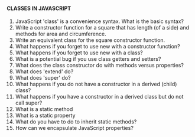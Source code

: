 #### CLASSES IN JAVASCRIPT

1. JavaScript 'class' is a convenience syntax. What is the basic syntax?
2. Write a constructor function for a square that has length (of a side) and methods for area and circumference.
3. Write an equivalent class for the square constructor function.
4. What happens if you forget to use new with a constructor function?
5. What happens if you forget to use new with a class?
6. What is a potential bug if you use class getters and setters?
7. What does the class constructor do with methods versus properties?
8. What does 'extend' do?
9. What does 'super' do?
10. What happens if you do not have a constructor in a derived (child) class?
11. What happens if you have a constructor in a derived class but do not call super?
12. What is a static method
13. What is a static property
14. What do you have to do to inherit static methods?
15. How can we encapsulate JavaScript properties?










